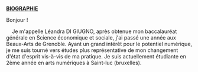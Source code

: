 <u>**BIOGRAPHIE**</u>

Bonjour !

    Je m'appelle Léandra DI GIUGNO, après obtenue mon baccalauréat générale en Science économique et sociale, j'ai passé une année aux Beaux-Arts de Grenoble. Ayant un grand intérêt pour le potentiel numérique, je me suis tourné vers études plus représentative de mon changement d'état d'esprit vis-à-vis de ma pratique. Je suis actuellement étudiante en 2ème année en arts numériques à Saint-luc (bruxelles). 

